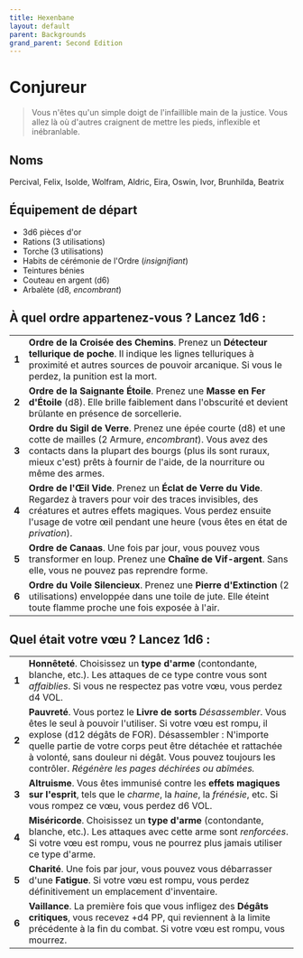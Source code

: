 ```yaml
---
title: Hexenbane
layout: default
parent: Backgrounds
grand_parent: Second Edition
---
```


# Conjureur

> Vous n'êtes qu'un simple doigt de l'infaillible main de la justice. Vous allez là où d'autres craignent de mettre les pieds, inflexible et inébranlable.

## Noms

Percival, Felix, Isolde, Wolfram, Aldric, Eira, Oswin, Ivor, Brunhilda, Beatrix

## Équipement de départ

- 3d6 pièces d'or
- Rations (3 utilisations)
- Torche (3 utilisations)
- Habits de cérémonie de l'Ordre (_insignifiant_)
- Teintures bénies
- Couteau en argent (d6)
- Arbalète (d8, _encombrant_)

## À quel ordre appartenez-vous ? Lancez 1d6 :

|       |                                                                                                                                                                                                                |
| ----- | -------------------------------------------------------------------------------------------------------------------------------------------------------------------------------------------------------------- |
| **1** | **Ordre de la Croisée des Chemins**. Prenez un **Détecteur tellurique de poche**. Il indique les lignes telluriques à proximité et autres sources de pouvoir arcanique. Si vous le perdez, la punition est la mort. |
| **2** | **Ordre de la Saignante Étoile**. Prenez une **Masse en Fer d'Étoile** (d8). Elle brille faiblement dans l'obscurité et devient brûlante en présence de sorcellerie. |
| **3** | **Ordre du Sigil de Verre**. Prenez une épée courte (d8) et une cotte de mailles (2 Armure, _encombrant_). Vous avez des contacts dans la plupart des bourgs (plus ils sont ruraux, mieux c'est) prêts à fournir de l'aide, de la nourriture ou même des armes. |
| **4** | **Ordre de l'Œil Vide**. Prenez un **Éclat de Verre du Vide**. Regardez à travers pour voir des traces invisibles, des créatures et autres effets magiques. Vous perdez ensuite l'usage de votre œil pendant une heure (vous êtes en état de _privation_). |
| **5** | **Ordre de Canaas**. Une fois par jour, vous pouvez vous transformer en loup. Prenez une **Chaîne de Vif-argent**. Sans elle, vous ne pouvez pas reprendre forme. |
| **6** | **Ordre du Voile Silencieux**. Prenez une **Pierre d'Extinction** (2 utilisations) enveloppée dans une toile de jute. Elle éteint toute flamme proche une fois exposée à l'air. |

## Quel était votre vœu ? Lancez 1d6 :

|       |                                                                                                                                                                    |
| ----- | ------------------------------------------------------------------------------------------------------------------------------------------------------------------ |
| **1** | **Honnêteté**. Choisissez un **type d'arme** (contondante, blanche, etc.). Les attaques de ce type contre vous sont _affaiblies_. Si vous ne respectez pas votre vœu, vous perdez d4 VOL. |
| **2** | **Pauvreté**. Vous portez le **Livre de sorts** _Désassembler_. Vous êtes le seul à pouvoir l'utiliser. Si votre vœu est rompu, il explose (d12 dégâts de FOR). Désassembler : N'importe quelle partie de votre corps peut être détachée et rattachée à volonté, sans douleur ni dégât. Vous pouvez toujours les contrôler. _Régénère les pages déchirées ou abîmées._ |
| **3** | **Altruisme**. Vous êtes immunisé contre les **effets magiques sur l'esprit**, tels que le _charme_, la _haine_, la _frénésie_, etc. Si vous rompez ce vœu, vous perdez d6 VOL. |
| **4** | **Miséricorde**. Choisissez un **type d'arme** (contondante, blanche, etc.). Les attaques avec cette arme sont _renforcées_. Si votre vœu est rompu, vous ne pourrez plus jamais utiliser ce type d'arme. |
| **5** | **Charité**. Une fois par jour, vous pouvez vous débarrasser d'une **Fatigue**. Si votre vœu est rompu, vous perdez définitivement un emplacement d'inventaire. |
| **6** | **Vaillance**. La première fois que vous infligez des **Dégâts critiques**, vous recevez +d4 PP, qui reviennent à la limite précédente à la fin du combat. Si votre vœu est rompu, vous mourrez. |
